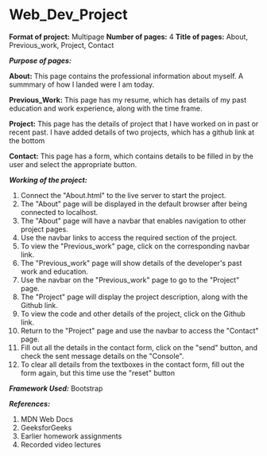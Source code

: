 # Web_Dev_Project

**Format of project:** Multipage
**Number of pages:** 4
**Title of pages:** About, Previous_work, Project, Contact

**_Purpose of pages:_**

**About:**
This page contains the professional information about myself. A summmary of how I landed were I am today.

**Previous_Work:**
This page has my resume, which has details of my past education and work experience, along with the time frame.

**Project:**
This page has the details of project that I have worked on in past or recent past. I have added details of two projects, which has a github link at the bottom

**Contact:**
This page has a form, which contains details to be filled in by the user and select the appropriate button.

**_Working of the project:_**

1. Connect the "About.html" to the live server to start the project.
2. The "About" page will be displayed in the default browser after being connected to localhost.
3. The "About" page will have a navbar that enables navigation to other project pages.
4. Use the navbar links to access the required section of the project.
5. To view the "Previous_work" page, click on the corresponding navbar link.
6. The "Previous_work" page will show details of the developer's past work and education.
7. Use the navbar on the "Previous_work" page to go to the "Project" page.
8. The "Project" page will display the project description, along with the Github link.
9. To view the code and other details of the project, click on the Github link.
10. Return to the "Project" page and use the navbar to access the "Contact" page.
11. Fill out all the details in the contact form, click on the "send" button, and check the sent message details on the "Console".
12. To clear all details from the textboxes in the contact form, fill out the form again, but this time use the "reset" button

**_Framework Used:_**
Bootstrap

**_References:_**

1. MDN Web Docs
2. GeeksforGeeks
3. Earlier homework assignments
4. Recorded video lectures
